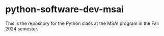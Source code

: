 # python-software-dev-msai
This is the repository for the Python class at the MSAI program in the Fall 2024 semester.
